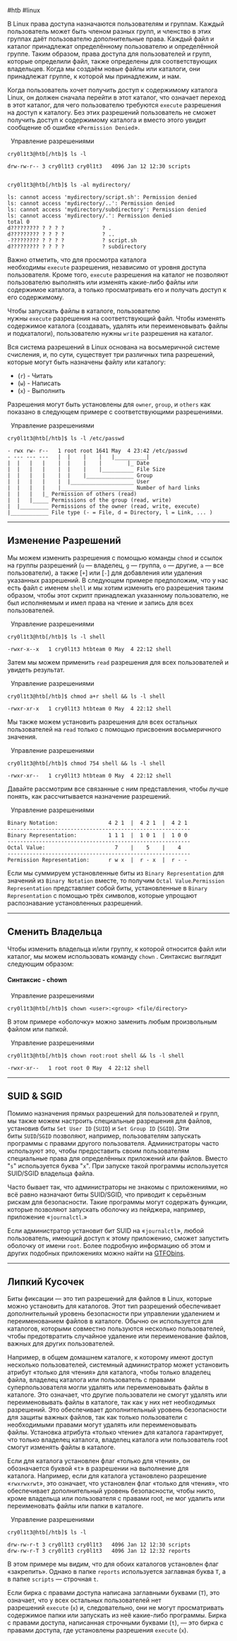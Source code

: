#htb #linux 

В Linux права доступа назначаются пользователям и группам. Каждый пользователь может быть членом разных групп, и членство в этих группах даёт пользователю дополнительные права. Каждый файл и каталог принадлежат определённому пользователю и определённой группе. Таким образом, права доступа для пользователей и групп, которые определили файл, также определены для соответствующих владельцев. Когда мы создаём новые файлы или каталоги, они принадлежат группе, к которой мы принадлежим, и нам.

Когда пользователь хочет получить доступ к содержимому каталога Linux, он должен сначала перейти в этот каталог, что означает переход в этот каталог, для чего пользователю требуются `execute` разрешения на доступ к каталогу. Без этих разрешений пользователь не сможет получить доступ к содержимому каталога и вместо этого увидит сообщение об ошибке «`Permission Denied`».

  Управление разрешениями

```shell-session
cry0l1t3@htb[/htb]$ ls -l

drw-rw-r-- 3 cry0l1t3 cry0l1t3   4096 Jan 12 12:30 scripts


cry0l1t3@htb[/htb]$ ls -al mydirectory/

ls: cannot access 'mydirectory/script.sh': Permission denied
ls: cannot access 'mydirectory/..': Permission denied
ls: cannot access 'mydirectory/subdirectory': Permission denied
ls: cannot access 'mydirectory/.': Permission denied
total 0
d????????? ? ? ? ?            ? .
d????????? ? ? ? ?            ? ..
-????????? ? ? ? ?            ? script.sh
d????????? ? ? ? ?            ? subdirectory
```

Важно отметить, что для просмотра каталога необходимы `execute` разрешения, независимо от уровня доступа пользователя. Кроме того, `execute` разрешения на каталог не позволяют пользователю выполнять или изменять какие-либо файлы или содержимое каталога, а только просматривать его и получать доступ к его содержимому.

Чтобы запускать файлы в каталоге, пользователю нужны `execute` разрешения на соответствующий файл. Чтобы изменять содержимое каталога (создавать, удалять или переименовывать файлы и подкаталоги), пользователю нужны `write` разрешения на каталог.

Вся система разрешений в Linux основана на восьмеричной системе счисления, и, по сути, существует три различных типа разрешений, которые могут быть назначены файлу или каталогу:

- (`r`) - Читать
- (`w`) - Написать
- (`x`) - Выполнить

Разрешения могут быть установлены для `owner`, `group`, и `others` как показано в следующем примере с соответствующими разрешениями.

  Управление разрешениями

```shell-session
cry0l1t3@htb[/htb]$ ls -l /etc/passwd

- rwx rw- r--   1 root root 1641 May  4 23:42 /etc/passwd
- --- --- ---   |  |    |    |   |__________|
|  |   |   |    |  |    |    |        |_ Date
|  |   |   |    |  |    |    |__________ File Size
|  |   |   |    |  |    |_______________ Group
|  |   |   |    |  |____________________ User
|  |   |   |    |_______________________ Number of hard links
|  |   |   |_ Permission of others (read)
|  |   |_____ Permissions of the group (read, write)
|  |_________ Permissions of the owner (read, write, execute)
|____________ File type (- = File, d = Directory, l = Link, ... )
```

---

## Изменение Разрешений

Мы можем изменить разрешения с помощью команды `chmod` и ссылок на группы разрешений (`u` — владелец, `g` — группа, `o` — другие, `a` — все пользователи), а также [`+`] или [`-`] для добавления или удаления указанных разрешений. В следующем примере предположим, что у нас есть файл с именем `shell` и мы хотим изменить его разрешения таким образом, чтобы этот скрипт принадлежал указанному пользователю, не был исполняемым и имел права на чтение и запись для всех пользователей.

  Управление разрешениями

```shell-session
cry0l1t3@htb[/htb]$ ls -l shell

-rwxr-x--x   1 cry0l1t3 htbteam 0 May  4 22:12 shell
```

Затем мы можем применить `read` разрешения для всех пользователей и увидеть результат.

  Управление разрешениями

```shell-session
cry0l1t3@htb[/htb]$ chmod a+r shell && ls -l shell

-rwxr-xr-x   1 cry0l1t3 htbteam 0 May  4 22:12 shell
```

Мы также можем установить разрешения для всех остальных пользователей на `read` только с помощью присвоения восьмеричного значения.

  Управление разрешениями

```shell-session
cry0l1t3@htb[/htb]$ chmod 754 shell && ls -l shell

-rwxr-xr--   1 cry0l1t3 htbteam 0 May  4 22:12 shell
```

Давайте рассмотрим все связанные с ним представления, чтобы лучше понять, как рассчитывается назначение разрешений.

  Управление разрешениями

```shell-session
Binary Notation:                4 2 1  |  4 2 1  |  4 2 1
----------------------------------------------------------
Binary Representation:          1 1 1  |  1 0 1  |  1 0 0
----------------------------------------------------------
Octal Value:                      7    |    5    |    4
----------------------------------------------------------
Permission Representation:      r w x  |  r - x  |  r - -
```

Если мы суммируем установленные биты из `Binary Representation` для значений из `Binary Notation` вместе, то получим `Octal Value`.`Permission Representation` представляет собой биты, установленные в `Binary Representation` с помощью трёх символов, которые упрощают распознавание установленных разрешений.

---

## Сменить Владельца

Чтобы изменить владельца и/или группу, к которой относится файл или каталог, мы можем использовать команду `chown` . Синтаксис выглядит следующим образом:

#### Синтаксис - chown

  Управление разрешениями

```shell-session
cry0l1t3@htb[/htb]$ chown <user>:<group> <file/directory>
```

В этом примере «оболочку» можно заменить любым произвольным файлом или папкой.

  Управление разрешениями

```shell-session
cry0l1t3@htb[/htb]$ chown root:root shell && ls -l shell

-rwxr-xr--   1 root root 0 May  4 22:12 shell
```

---

## SUID & SGID

Помимо назначения прямых разрешений для пользователей и групп, мы также можем настроить специальные разрешения для файлов, установив биты `Set User ID` (`SUID`) и `Set Group ID` (`SGID`). Эти биты `SUID`/`SGID` позволяют, например, пользователям запускать программы с правами другого пользователя. Администраторы часто используют это, чтобы предоставить своим пользователям специальные права для определённых приложений или файлов. Вместо "`s`" используется буква "`x`". При запуске такой программы используется SUID/SGID владельца файла.

Часто бывает так, что администраторы не знакомы с приложениями, но всё равно назначают биты SUID/SGID, что приводит к серьёзным рискам для безопасности. Такие программы могут содержать функции, которые позволяют запускать оболочку из пейджера, например, приложение «`journalctl`.»

Если администратор установит бит SUID на «`journalctl`», любой пользователь, имеющий доступ к этому приложению, сможет запустить оболочку от имени `root`. Более подробную информацию об этом и других подобных приложениях можно найти на [GTFObins](https://gtfobins.github.io/gtfobins/journalctl/).

---

## Липкий Кусочек

Биты фиксации — это тип разрешений для файлов в Linux, которые можно установить для каталогов. Этот тип разрешений обеспечивает дополнительный уровень безопасности при управлении удалением и переименованием файлов в каталоге. Обычно он используется для каталогов, которыми совместно пользуются несколько пользователей, чтобы предотвратить случайное удаление или переименование файлов, важных для других пользователей.

Например, в общем домашнем каталоге, к которому имеют доступ несколько пользователей, системный администратор может установить атрибут «только для чтения» для каталога, чтобы только владелец файла, владелец каталога или пользователь с правами суперпользователя могли удалять или переименовывать файлы в каталоге. Это означает, что другие пользователи не смогут удалять или переименовывать файлы в каталоге, так как у них нет необходимых разрешений. Это обеспечивает дополнительный уровень безопасности для защиты важных файлов, так как только пользователи с необходимыми правами могут удалять или переименовывать файлы. Установка атрибута «только чтение» для каталога гарантирует, что только владелец каталога, владелец каталога или пользователь root смогут изменять файлы в каталоге.

Если для каталога установлен флаг «только для чтения», он обозначается буквой «`t`» в разрешении на выполнение для каталога. Например, если для каталога установлено разрешение «`rwxrwxrwt`», это означает, что установлен флаг «только для чтения», что обеспечивает дополнительный уровень безопасности, чтобы никто, кроме владельца или пользователя с правами root, не мог удалить или переименовать файлы или папки в каталоге.

  Управление разрешениями

```shell-session
cry0l1t3@htb[/htb]$ ls -l

drw-rw-r-t 3 cry0l1t3 cry0l1t3   4096 Jan 12 12:30 scripts
drw-rw-r-T 3 cry0l1t3 cry0l1t3   4096 Jan 12 12:32 reports
```

В этом примере мы видим, что для обоих каталогов установлен флаг «закрепить». Однако в папке `reports` используется заглавная буква `T`, а в папке `scripts` — строчная `t`.

Если бирка с правами доступа написана заглавными буквами (`T`), это означает, что у всех остальных пользователей нет разрешений `execute` (`x`) и, следовательно, они не могут просматривать содержимое папки или запускать из неё какие-либо программы. Бирка с правами доступа, написанная строчными буквами (`t`), — это бирка с правами доступа, где установлены разрешения `execute` (`x`).
